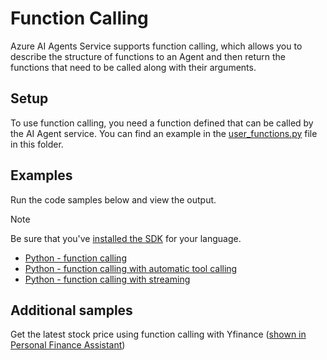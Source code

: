# Function Calling 

Azure AI Agents Service supports function calling, which allows you to describe the structure of functions to an Agent and then return the functions that need to be called along with their arguments.

## Setup

To use function calling, you need a function defined that can be called by the AI Agent service. You can find an example in the [user_functions.py](./user_functions.py) file in this folder. 

## Examples

Run the code samples below and view the output. 

>[!NOTE]
> Be sure that you've [installed the SDK](../../quickstart.md#install-the-sdk-package) for your language.

* [Python - function calling](./python-function-calling.py)
* [Python - function calling with automatic tool calling](./python-function-calling-toolset.py)
* [Python - function calling with streaming](./python-function-calling-streaming.py)

## Additional samples

Get the latest stock price using function calling with Yfinance ([shown in Personal Finance Assistant](https://github.com/Azure-Samples/azureai-samples/blob/main/scenarios/Assistants/api-in-a-box/personal_finance/assistant-personal_finance.ipynb))
